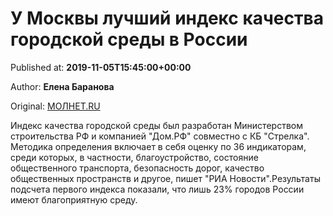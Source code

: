 
# У Москвы лучший индекс качества городской среды в России

Published at: **2019-11-05T15:45:00+00:00**

Author: **Елена Баранова**

Original: [МОЛНЕТ.RU](https://www.molnet.ru/mos/ru/society_and_politics/o_717472)

Индекс качества городской среды был разработан Министерством строительства РФ и компанией "Дом.РФ" совместно с КБ "Стрелка". Методика определения включает в себя оценку по 36 индикаторам, среди которых, в частности, благоустройство, состояние общественного транспорта, безопасность дорог, качество общественных пространств и другое, пишет "РИА Новости".Результаты подсчета первого индекса показали, что лишь 23% городов России имеют благоприятную среду.
